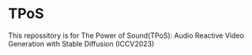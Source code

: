 # TPoS
This repossitory is for The Power of Sound(TPoS): Audio Reactive Video Generation with Stable Diffusion (ICCV2023)
